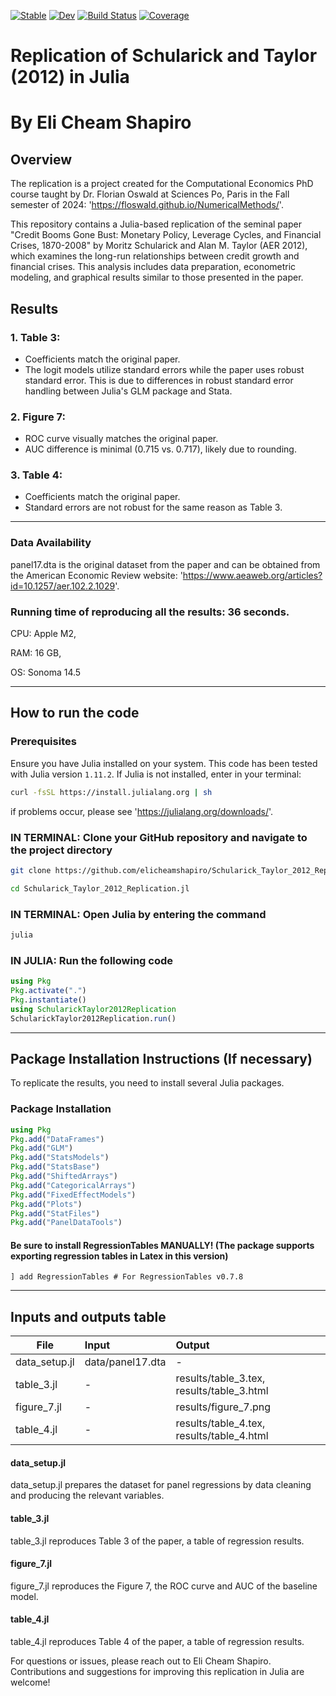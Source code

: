 [![Stable](https://img.shields.io/badge/docs-stable-blue.svg)](https://elicheamshapiro.github.io/Schularick_Taylor_2012_Replication.jl/stable/)
[![Dev](https://img.shields.io/badge/docs-dev-blue.svg)](https://elicheamshapiro.github.io/Schularick_Taylor_2012_Replication.jl/dev/)
[![Build Status](https://github.com/elicheamshapiro/Schularick_Taylor_2012_Replication.jl/actions/workflows/CI.yml/badge.svg?branch=main)](https://github.com/elicheamshapiro/Schularick_Taylor_2012_Replication.jl/actions/workflows/CI.yml?query=branch%3Amain)
[![Coverage](https://codecov.io/gh/elicheamshapiro/Schularick_Taylor_2012_Replication.jl/branch/main/graph/badge.svg)](https://codecov.io/gh/elicheamshapiro/Schularick_Taylor_2012_Replication.jl)

# Replication of Schularick and Taylor (2012) in Julia
# By Eli Cheam Shapiro

## Overview
The replication is a project created for the Computational Economics PhD course taught by Dr. Florian Oswald at Sciences Po, Paris in the Fall semester of 2024: 'https://floswald.github.io/NumericalMethods/'.

This repository contains a Julia-based replication of the seminal paper "Credit Booms Gone Bust: Monetary Policy, Leverage Cycles, and Financial Crises, 1870-2008" by Moritz Schularick and Alan M. Taylor (AER 2012), which examines the long-run relationships between credit growth and financial crises. This analysis includes data preparation, econometric modeling, and graphical results similar to those presented in the paper. 

## Results
### 1. Table 3: 
   - Coefficients match the original paper.
   - The logit models utilize standard errors while the paper uses robust standard error. This is due to differences in robust standard error handling between Julia's GLM package and Stata.

### 2. Figure 7: 
   - ROC curve visually matches the original paper.
   - AUC difference is minimal (0.715 vs. 0.717), likely due to rounding.

### 3. Table 4: 
   - Coefficients match the original paper.
   - Standard errors are not robust for the same reason as Table 3.

---

### Data Availability
panel17.dta is the original dataset from the paper and can be obtained from the American Economic Review website: 'https://www.aeaweb.org/articles?id=10.1257/aer.102.2.1029'.

### Running time of reproducing all the results: 36 seconds.

CPU: Apple M2,

RAM: 16 GB,

OS: Sonoma 14.5

---
## How to run the code

### Prerequisites
Ensure you have Julia installed on your system. This code has been tested with Julia version `1.11.2`. If Julia is not installed, enter in your terminal: 

```bash
curl -fsSL https://install.julialang.org | sh
```

if problems occur, please see 'https://julialang.org/downloads/'. 

### IN TERMINAL: Clone your GitHub repository and navigate to the project directory
```bash
git clone https://github.com/elicheamshapiro/Schularick_Taylor_2012_Replication.jl

cd Schularick_Taylor_2012_Replication.jl
```

### IN TERMINAL: Open Julia by entering the command

```bash
julia
```

### IN JULIA: Run the following code
```julia
using Pkg
Pkg.activate(".")
Pkg.instantiate()
using SchularickTaylor2012Replication
SchularickTaylor2012Replication.run()
```
---

## Package Installation Instructions (If necessary)
To replicate the results, you need to install several Julia packages.

### Package Installation

```julia
using Pkg
Pkg.add("DataFrames")
Pkg.add("GLM")
Pkg.add("StatsModels")
Pkg.add("StatsBase")
Pkg.add("ShiftedArrays")
Pkg.add("CategoricalArrays")
Pkg.add("FixedEffectModels")
Pkg.add("Plots")
Pkg.add("StatFiles")
Pkg.add("PanelDataTools")
```

#### Be sure to install RegressionTables MANUALLY! (The package supports exporting regression tables in Latex in this version)
```
] add RegressionTables # For RegressionTables v0.7.8
```
---

## Inputs and outputs table
| File       | Input                  | Output                 |
|------------|:----------------------|:----------------------|
| data\_setup.jl | data/panel17.dta | - |
| table\_3.jl | - | results/table_3.tex, results/table_3.html |
| figure\_7.jl | - | results/figure_7.png |
| table\_4.jl | - | results/table_4.tex, results/table_4.html |

#### data\_setup.jl
data\_setup.jl prepares the dataset for panel regressions by data cleaning and producing the relevant variables.

#### table\_3.jl
table\_3.jl reproduces Table 3 of the paper, a table of regression results.

#### figure\_7.jl
figure\_7.jl reproduces the Figure 7, the ROC curve and AUC of the baseline model.

#### table\_4.jl
table\_4.jl reproduces Table 4 of the paper, a table of regression results.

For questions or issues, please reach out to Eli Cheam Shapiro. Contributions and suggestions for improving this replication in Julia are welcome!
